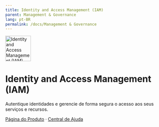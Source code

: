 ```yaml
---
title: Identity and Access Management (IAM)
parent: Management & Governance
lang: pt-BR
permalink: /docs/Management & Governance
---
```


<img src="https://res-static.hc-cdn.cn/cloudbu-site/public/product-banner-icon/ManagementGovernance/IAM.png" width="80" height="80" alt="Identity and Access Management (IAM)">

# Identity and Access Management (IAM)

Autentique identidades e gerencie de forma segura o acesso aos seus serviços e recursos.

[Página do Produto](https://www.huaweicloud.com/intl/pt-br/product/iam.html) &middot;
[Central de Ajuda](https://support.huaweicloud.com/intl/pt-br/iam/index.html)

